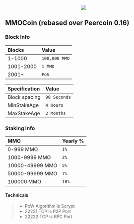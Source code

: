 <p align="center">
  <img src="https://image.ibb.co/mWpAzn/mmopro_avatar.png">
</p>

## MMOCoin (rebased over Peercoin 0.16)


### Block Info

| Blocks | Value |
|:-----------|:-----------|
| 1-1000 | `100,000 MMO` |
| 1001-2000 | `1 MMO` |
| 2001+ | `PoS` |


| Specification | Value |
|:-----------|:-----------|
| Block spacing | `90 Seconds` |
| MinStakeAge | `4 Hours` |
| MaxStakeAge | `2 Months` |


### Staking Info

| MMO | Yearly % |
|:-----------|:-----------|
| 0-999 MMO | `1%` |
| 1000-9999 MMO | `2%` |
| 10000-49999 MMO | `5%` |
| 50000-99999 MMO | `7%` |
| 100000 MMO  | `10%` |


#### Technicals

> - PoW Algorithm is Scrypt
> - 22221 TCP is P2P Port
> - 22222 TCP is RPC Port
